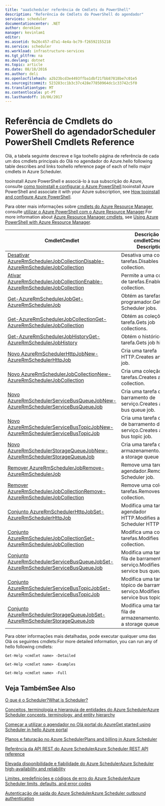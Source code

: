 ```yaml
---
title: "aaaScheduler referência de Cmdlets do PowerShell"
description: "Referência de Cmdlets do PowerShell do agendador"
services: scheduler
documentationcenter: .NET
author: derek1ee
manager: kevinlam1
editor: 
ms.assetid: 9a26c457-d7a1-4e4a-bc79-f26592155218
ms.service: scheduler
ms.workload: infrastructure-services
ms.tgt_pltfrm: na
ms.devlang: dotnet
ms.topic: article
ms.date: 08/18/2016
ms.author: deli
ms.openlocfilehash: a2b23bcd3e4493ffba1dbf21fbb87818be7c01e5
ms.sourcegitcommit: 523283cc1b3c37c428e77850964dc1c33742c5f0
ms.translationtype: MT
ms.contentlocale: pt-PT
ms.lasthandoff: 10/06/2017
---
```

# <a name="scheduler-powershell-cmdlets-reference"></a><span data-ttu-id="e2382-103">Referência de Cmdlets do PowerShell do agendador</span><span class="sxs-lookup"><span data-stu-id="e2382-103">Scheduler PowerShell Cmdlets Reference</span></span>
<span data-ttu-id="e2382-104">Olá, a tabela seguinte descreve e liga toohello página de referência de cada um dos cmdlets principais do Olá no agendador do Azure.</span><span class="sxs-lookup"><span data-stu-id="e2382-104">hello following table describes and links toohello reference page of each of hello major cmdlets in Azure Scheduler.</span></span>

<span data-ttu-id="e2382-105">tooinstall Azure PowerShell e associá-lo à sua subscrição do Azure, consulte [como tooinstall e configurar o Azure PowerShell](/powershell/azure/overview).</span><span class="sxs-lookup"><span data-stu-id="e2382-105">tooinstall Azure PowerShell and associate it with your Azure subscription, see [How tooinstall and configure Azure PowerShell](/powershell/azure/overview).</span></span> 

<span data-ttu-id="e2382-106">Para obter mais informações sobre [cmdlets do Azure Resource Manager](/powershell/azure/overview), consulte [utilizar o Azure PowerShell com o Azure Resource Manager](../powershell-azure-resource-manager.md).</span><span class="sxs-lookup"><span data-stu-id="e2382-106">For more information about [Azure Resource Manager cmdlets](/powershell/azure/overview), see [Using Azure PowerShell with Azure Resource Manager](../powershell-azure-resource-manager.md).</span></span>

| <span data-ttu-id="e2382-107">Cmdlet</span><span class="sxs-lookup"><span data-stu-id="e2382-107">Cmdlet</span></span> | <span data-ttu-id="e2382-108">Descrição do cmdlet</span><span class="sxs-lookup"><span data-stu-id="e2382-108">Cmdlet Description</span></span> |
| --- | --- |
| [<span data-ttu-id="e2382-109">Desativar AzureRmSchedulerJobCollection</span><span class="sxs-lookup"><span data-stu-id="e2382-109">Disable-AzureRmSchedulerJobCollection</span></span>](/powershell/module/azurerm.scheduler/disable-azurermschedulerjobcollection) |<span data-ttu-id="e2382-110">Desativa uma coleção de tarefas.</span><span class="sxs-lookup"><span data-stu-id="e2382-110">Disables a job collection.</span></span> |
| [<span data-ttu-id="e2382-111">Ativar AzureRmSchedulerJobCollection</span><span class="sxs-lookup"><span data-stu-id="e2382-111">Enable-AzureRmSchedulerJobCollection</span></span>](/powershell/module/azurerm.scheduler/enable-azurermschedulerjobcollection) |<span data-ttu-id="e2382-112">Permite a uma coleção de tarefas.</span><span class="sxs-lookup"><span data-stu-id="e2382-112">Enables a job collection.</span></span> |
| [<span data-ttu-id="e2382-113">Get-AzureRmSchedulerJob</span><span class="sxs-lookup"><span data-stu-id="e2382-113">Get-AzureRmSchedulerJob</span></span>](/powershell/module/azurerm.scheduler/get-azurermschedulerjob) |<span data-ttu-id="e2382-114">Obtém as tarefas do programador.</span><span class="sxs-lookup"><span data-stu-id="e2382-114">Gets Scheduler jobs.</span></span> |
| [<span data-ttu-id="e2382-115">Get-AzureRmSchedulerJobCollection</span><span class="sxs-lookup"><span data-stu-id="e2382-115">Get-AzureRmSchedulerJobCollection</span></span>](/powershell/module/azurerm.scheduler/get-azurermschedulerjobcollection) |<span data-ttu-id="e2382-116">Obtém as coleções de tarefa.</span><span class="sxs-lookup"><span data-stu-id="e2382-116">Gets job collections.</span></span> |
| [<span data-ttu-id="e2382-117">Get-AzureRmSchedulerJobHistory</span><span class="sxs-lookup"><span data-stu-id="e2382-117">Get-AzureRmSchedulerJobHistory</span></span>](/powershell/module/azurerm.scheduler/get-azurermschedulerjobhistory) |<span data-ttu-id="e2382-118">Obtém o histórico de tarefa.</span><span class="sxs-lookup"><span data-stu-id="e2382-118">Gets job history.</span></span> |
| [<span data-ttu-id="e2382-119">Novo AzureRmSchedulerHttpJob</span><span class="sxs-lookup"><span data-stu-id="e2382-119">New-AzureRmSchedulerHttpJob</span></span>](/powershell/module/azurerm.scheduler/new-azurermschedulerhttpjob) |<span data-ttu-id="e2382-120">Cria uma tarefa HTTP.</span><span class="sxs-lookup"><span data-stu-id="e2382-120">Creates an HTTP job.</span></span> |
| [<span data-ttu-id="e2382-121">Novo AzureRmSchedulerJobCollection</span><span class="sxs-lookup"><span data-stu-id="e2382-121">New-AzureRmSchedulerJobCollection</span></span>](/powershell/module/azurerm.scheduler/new-azurermschedulerjobcollection) |<span data-ttu-id="e2382-122">Cria uma coleção de tarefas.</span><span class="sxs-lookup"><span data-stu-id="e2382-122">Creates a job collection.</span></span> |
| [<span data-ttu-id="e2382-123">Novo AzureRmSchedulerServiceBusQueueJob</span><span class="sxs-lookup"><span data-stu-id="e2382-123">New-AzureRmSchedulerServiceBusQueueJob</span></span>](/powershell/module/azurerm.scheduler/new-azurermschedulerservicebusqueuejob) |<span data-ttu-id="e2382-124">Cria uma tarefa de fila de barramento de serviço.</span><span class="sxs-lookup"><span data-stu-id="e2382-124">Creates a service bus queue job.</span></span> |
| [<span data-ttu-id="e2382-125">Novo AzureRmSchedulerServiceBusTopicJob</span><span class="sxs-lookup"><span data-stu-id="e2382-125">New-AzureRmSchedulerServiceBusTopicJob</span></span>](/powershell/module/azurerm.scheduler/new-azurermschedulerservicebustopicjob) |<span data-ttu-id="e2382-126">Cria uma tarefa de tópico de barramento de serviço.</span><span class="sxs-lookup"><span data-stu-id="e2382-126">Creates a service bus topic job.</span></span> |
| [<span data-ttu-id="e2382-127">Novo AzureRmSchedulerStorageQueueJob</span><span class="sxs-lookup"><span data-stu-id="e2382-127">New-AzureRmSchedulerStorageQueueJob</span></span>](/powershell/module/azurerm.scheduler/new-azurermschedulerstoragequeuejob) |<span data-ttu-id="e2382-128">Cria uma tarefa de fila de armazenamento.</span><span class="sxs-lookup"><span data-stu-id="e2382-128">Creates a storage queue job.</span></span> |
| [<span data-ttu-id="e2382-129">Remover AzureRmSchedulerJob</span><span class="sxs-lookup"><span data-stu-id="e2382-129">Remove-AzureRmSchedulerJob</span></span>](/powershell/module/azurerm.scheduler/remove-azurermschedulerjob) |<span data-ttu-id="e2382-130">Remove uma tarefa do agendador.</span><span class="sxs-lookup"><span data-stu-id="e2382-130">Removes a Scheduler job.</span></span> |
| [<span data-ttu-id="e2382-131">Remover AzureRmSchedulerJobCollection</span><span class="sxs-lookup"><span data-stu-id="e2382-131">Remove-AzureRmSchedulerJobCollection</span></span>](/powershell/module/azurerm.scheduler/remove-azurermschedulerjobcollection) |<span data-ttu-id="e2382-132">Remove uma coleção de tarefas.</span><span class="sxs-lookup"><span data-stu-id="e2382-132">Removes a job collection.</span></span> |
| [<span data-ttu-id="e2382-133">Conjunto AzureRmSchedulerHttpJob</span><span class="sxs-lookup"><span data-stu-id="e2382-133">Set-AzureRmSchedulerHttpJob</span></span>](/powershell/module/azurerm.scheduler/set-azurermschedulerhttpjob) |<span data-ttu-id="e2382-134">Modifica uma tarefa do agendador HTTP.</span><span class="sxs-lookup"><span data-stu-id="e2382-134">Modifies a Scheduler HTTP job.</span></span> |
| [<span data-ttu-id="e2382-135">Conjunto AzureRmSchedulerJobCollection</span><span class="sxs-lookup"><span data-stu-id="e2382-135">Set-AzureRmSchedulerJobCollection</span></span>](/powershell/module/azurerm.scheduler/set-azurermschedulerjobcollection) |<span data-ttu-id="e2382-136">Modifica uma coleção de tarefas.</span><span class="sxs-lookup"><span data-stu-id="e2382-136">Modifies a job collection.</span></span> |
| [<span data-ttu-id="e2382-137">Conjunto AzureRmSchedulerServiceBusQueueJob</span><span class="sxs-lookup"><span data-stu-id="e2382-137">Set-AzureRmSchedulerServiceBusQueueJob</span></span>](/powershell/module/azurerm.scheduler/set-azurermschedulerservicebusqueuejob) |<span data-ttu-id="e2382-138">Modifica uma tarefa de fila de barramento de serviço.</span><span class="sxs-lookup"><span data-stu-id="e2382-138">Modifies a service bus queue job.</span></span> |
| [<span data-ttu-id="e2382-139">Conjunto AzureRmSchedulerServiceBusTopicJob</span><span class="sxs-lookup"><span data-stu-id="e2382-139">Set-AzureRmSchedulerServiceBusTopicJob</span></span>](/powershell/module/azurerm.scheduler/set-azurermschedulerservicebustopicjob) |<span data-ttu-id="e2382-140">Modifica uma tarefa de tópico de barramento de serviço.</span><span class="sxs-lookup"><span data-stu-id="e2382-140">Modifies a service bus topic job.</span></span> |
| [<span data-ttu-id="e2382-141">Conjunto AzureRmSchedulerStorageQueueJob</span><span class="sxs-lookup"><span data-stu-id="e2382-141">Set-AzureRmSchedulerStorageQueueJob</span></span>](/powershell/module/azurerm.scheduler/set-azurermschedulerstoragequeuejob) |<span data-ttu-id="e2382-142">Modifica uma tarefa de fila de armazenamento.</span><span class="sxs-lookup"><span data-stu-id="e2382-142">Modifies a storage queue job.</span></span> |

<span data-ttu-id="e2382-143">Para obter informações mais detalhadas, pode executar qualquer uma das Olá os seguintes cmdlets:</span><span class="sxs-lookup"><span data-stu-id="e2382-143">For more detailed information, you can run any of hello following cmdlets:</span></span> 

```
Get-Help <cmdlet name> -Detailed
```
```
Get-Help <cmdlet name> -Examples
```
```
Get-Help <cmdlet name> -Full
```

## <a name="see-also"></a><span data-ttu-id="e2382-144">Veja Também</span><span class="sxs-lookup"><span data-stu-id="e2382-144">See Also</span></span>
 [<span data-ttu-id="e2382-145">O que é o Scheduler?</span><span class="sxs-lookup"><span data-stu-id="e2382-145">What is Scheduler?</span></span>](scheduler-intro.md)

 [<span data-ttu-id="e2382-146">Conceitos, terminologia e hierarquia de entidades do Azure Scheduler</span><span class="sxs-lookup"><span data-stu-id="e2382-146">Azure Scheduler concepts, terminology, and entity hierarchy</span></span>](scheduler-concepts-terms.md)

 [<span data-ttu-id="e2382-147">Começar a utilizar o agendador no Olá portal do Azure</span><span class="sxs-lookup"><span data-stu-id="e2382-147">Get started using Scheduler in hello Azure portal</span></span>](scheduler-get-started-portal.md)

 [<span data-ttu-id="e2382-148">Planos e faturação no Azure Scheduler</span><span class="sxs-lookup"><span data-stu-id="e2382-148">Plans and billing in Azure Scheduler</span></span>](scheduler-plans-billing.md)

 [<span data-ttu-id="e2382-149">Referência da API REST do Azure Scheduler</span><span class="sxs-lookup"><span data-stu-id="e2382-149">Azure Scheduler REST API reference</span></span>](https://msdn.microsoft.com/library/mt629143)

 [<span data-ttu-id="e2382-150">Elevada disponibilidade e fiabilidade do Azure Scheduler</span><span class="sxs-lookup"><span data-stu-id="e2382-150">Azure Scheduler high-availability and reliability</span></span>](scheduler-high-availability-reliability.md)

 [<span data-ttu-id="e2382-151">Limites, predefinições e códigos de erro do Azure Scheduler</span><span class="sxs-lookup"><span data-stu-id="e2382-151">Azure Scheduler limits, defaults, and error codes</span></span>](scheduler-limits-defaults-errors.md)

 [<span data-ttu-id="e2382-152">Autenticação de saída do Azure Scheduler</span><span class="sxs-lookup"><span data-stu-id="e2382-152">Azure Scheduler outbound authentication</span></span>](scheduler-outbound-authentication.md)

